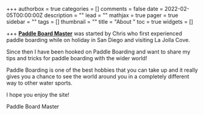 +++
authorbox = true
categories = []
comments = false
date = 2022-02-05T00:00:00Z
description = ""
lead = ""
mathjax = true
pager = true
sidebar = ""
tags = []
thumbnail = ""
title = "About "
toc = true
widgets = []

+++
[**Paddle Board Master**](/) was started by Chris who first experienced paddle boarding while on holiday in San Diego and visiting La Jolla Cove.

Since then I have been hooked on Paddle Boarding and want to share my tips and tricks for paddle boarding with the wider world!

Paddle Boarding is one of the best hobbies that you can take up and it really gives you a chance to see the world around you in a completely different way to other water sports.

I hope you enjoy the site!

Paddle Board Master
